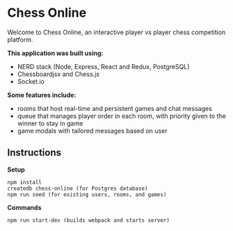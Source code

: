 # Chess Online

Welcome to Chess Online, an interactive player vs player chess competition platform.

**This application was built using:**
- NERD stack (Node, Express, React and Redux, PostgreSQL)
- Chessboardjsx and Chess.js
- Socket.io

**Some features include:**
- rooms that host real-time and persistent games and chat messages
- queue that manages player order in each room, with priority given to the winner to stay in game
- game modals with tailored messages based on user

## Instructions

**Setup**
```
npm install
createdb chess-online (for Postgres database)
npm run seed (for existing users, rooms, and games)
```

**Commands**
```
npm run start-dev (builds webpack and starts server)
```

